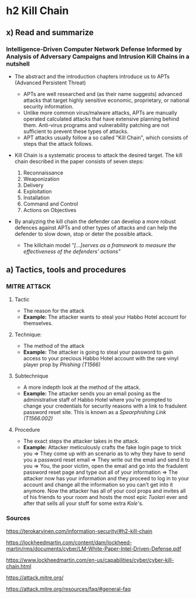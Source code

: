 # h2 Kill Chain

## x) Read and summarize

### Intelligence-Driven Computer Network Defense Informed by Analysis of Adversary Campaigns and Intrusion Kill Chains in a nutshell

* The abstract and the introduction chapters introduce us to APTs (Advanced Persistent Threat)
	* APTs are well researched and (as their name suggests) advanced attacks that target highly sensitive economic, proprietary, or
national security information.
	* Unlike more common virus/malware attacks, APTs are manually operated calculated attacks that have extensive planning behind them. Anti-virus programs and vulnerability patching are not sufficient to prevent these types of attacks.
	* APT attacks usually follow a so called "Kill Chain", which consists of steps that the attack follows.

* Kill Chain is a systematic process to attack the desired target. The kill chain described in the paper consists of seven steps:
	1. Reconnaissance
 	2. Weaponization
  	3. Delivery
  	4. Exploitation
  	5. Installation
  	6. Command and Control
  	7. Actions on Objectives

 * By analyzing the kill chain the defender can develop a more robust defences against APTs and other types of attacks and can help the defender to slow down, stop or deter the possible attack.
	* The killchain model *"[...]serves as a framework to measure the effectiveness of the defenders’ actions"*

## a) Tactics, tools and procedures

### MITRE ATT&CK

1. Tactic
	* The reason for the attack
	* **Example:** The attacker wants to steal your Habbo Hotel account for themselves.

2. Technique: 
	* The method of the attack
 	* **Example:** The attacker is going to steal your password to gain access to your precious Habbo Hotel account with the rare vinyl player prop by *Phishing (T1566)*

3. Subtechnique
	* A more indepth look at the method of the attack.
 	* **Example:** The attacker sends you an email posing as the administrative staff of Habbo Hotel where you're prompted to change your credentials for security reasons with a link to fradulent password reset site. This is known as a *Spearphishing Link (T1566.002)*

4. Procedure
	* The exact steps the attacker takes in the attack.
	* **Example:** Attacker meticulously crafts the fake login page to trick you => They come up with an scenario as to why they have to send you a password reset email => They write out the email and send it to you => You, the poor victim, open the email and go into the fradulent password reset page and type out all of your information => The attacker now has your information and they proceed to log in to your account and change all the information so you can't get into it anymore. Now the attacker has all of your cool props and invites all of his friends to your room and hosts the most epic *Tuolari* ever and after that sells all your stuff for some extra *Kole*'s. 

### Sources

https://terokarvinen.com/information-security/#h2-kill-chain

https://lockheedmartin.com/content/dam/lockheed-martin/rms/documents/cyber/LM-White-Paper-Intel-Driven-Defense.pdf

https://www.lockheedmartin.com/en-us/capabilities/cyber/cyber-kill-chain.html

https://attack.mitre.org/

https://attack.mitre.org/resources/faq/#general-faq

